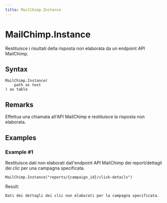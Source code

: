 ```yaml
---
title: MailChimp.Instance
---
```


# MailChimp.Instance


Restituisce i risultati della risposta non elaborata da un endpoint API MailChimp.


## Syntax

```powerquery
MailChimp.Instance(
    path as text
) as table
```


## Remarks

Effettua una chiamata all'API MailChimp e restituisce la risposta non elaborata.


## Examples

### Example #1 
Restituisce dati non elaborati dall&#39;endpoint API MailChimp dei report/dettagli dei clic per una campagna specificata.
```powerquery
MailChimp.Instance("reports/{campaign_id}/click-details")
```

Result: 
```powerquery
Dati dei dettagli dei clic non elaborati per la campagna specificata.
```



